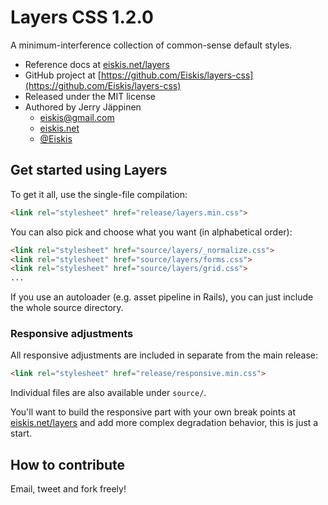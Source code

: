 
# Layers CSS 1.2.0

A minimum-interference collection of common-sense default styles.

- Reference docs at [eiskis.net/layers](http://eiskis.net/layers/)
- GitHub project at [https://github.com/Eiskis/layers-css](https://github.com/Eiskis/layers-css)
- Released under the MIT license
- Authored by Jerry Jäppinen
	- [eiskis@gmail.com](mailto:eiskis@gmail.com)
	- [eiskis.net](http://eiskis.net/)
	- [@Eiskis](https://twitter.com/Eiskis)



## Get started using Layers

To get it all, use the single-file compilation:

```html
<link rel="stylesheet" href="release/layers.min.css">
```

You can also pick and choose what you want (in alphabetical order):

```html
<link rel="stylesheet" href="source/layers/_normalize.css">
<link rel="stylesheet" href="source/layers/forms.css">
<link rel="stylesheet" href="source/layers/grid.css">
...
```

If you use an autoloader (e.g. asset pipeline in Rails), you can just include the whole source directory.



### Responsive adjustments

All responsive adjustments are included in separate from the main release:

```html
<link rel="stylesheet" href="release/responsive.min.css">
```

Individual files are also available under `source/`.

You'll want to build the responsive part with your own break points at [eiskis.net/layers](http://eiskis.net/layers) and add more complex degradation behavior, this is just a start.



## How to contribute

Email, tweet and fork freely!


